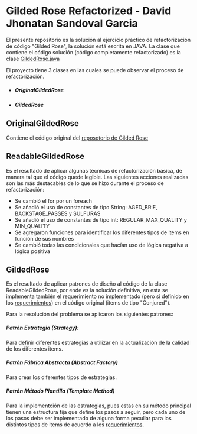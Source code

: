 # Gilded Rose Refactorized - David Jhonatan Sandoval Garcia

El presente repositorio es la solución al ejercicio práctico de 
refactorización de código "Gilded Rose", la solución está escrita en JAVA.
La clase que contiene el código solución (código completamente refactorizado) 
es la clase [GildedRose.java](src/main/java/com/gildedrose/GildedRose.java)

El proyecto tiene 3 clases en las cuales se puede observar el proceso
de refactorización.

- ##### OriginalGildedRose
- ##### GildedRose

## OriginalGildedRose

Contiene el código original del [reposotorio de Gilded Rose](https://github.com/emilybache/GildedRose-Refactoring-Kata)

## ReadableGildedRose 

Es el resultado de aplicar algunas técnicas de refactorización básica, 
de manera tal que el código quede legible. Las siguientes acciones
realizadas son las más destacables de lo que se hizo durante el
proceso de refactorización:

- Se cambió el for por un foreach
- Se añadió el uso de constantes de tipo String: AGED_BRIE, BACKSTAGE_PASSES
y SULFURAS
- Se añadió el uso de constantes de tipo int: REGULAR_MAX_QUALITY y
MIN_QUALITY
- Se agregaron funciones para identificar los diferentes tipos de items
en función de sus nombres
- Se cambió todas las condicionales que hacían uso de lógica negativa 
a lógica positiva

## GildedRose 
Es el resultado de aplicar patrones de diseño al código de la clase 
ReadableGildedRose, por ende es la solución definitiva, en esta se
implementa también el requerimiento no implementado (pero si definido
en los [requerimientos](REQUIREMENTS.md)) en el código original 
(items de tipo "Conjured").

Para la resolución del problema se aplicaron los siguientes patrones:

##### Patrón Estrategia (Strategy): 
Para definir diferentes estrategias
a utilizar en la actualización de la calidad de los diferentes items.
##### Patrón Fábrica Abstracta (Abstract Factory)
Para crear los diferentes tipos de estrategias.
##### Patrón Método Plantilla (Template Method)
Para la implementción de las estrategias, pues estas en su método 
principal tienen una estructura fija que define los pasos a seguir,
pero cada uno de los pasos debe ser implementado de alguna forma
peculiar para los distintos tipos de items de acuerdo a los
 [requerimientos](REQUIREMENTS.md).